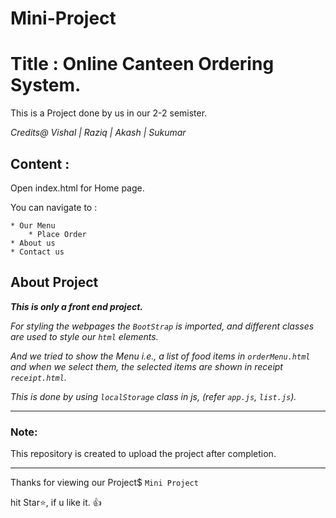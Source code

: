 
# Mini-Project

# Title : Online Canteen Ordering System. 

This is a Project done by us in our 2-2 semister.

_Credits@ Vishal | Raziq | Akash | Sukumar_



## Content :

Open index.html for Home page.

You can navigate to : 

    * Our Menu
        * Place Order
    * About us
    * Contact us


## About Project 

***_This is only a front end project._***

_For styling the webpages the ```BootStrap``` is imported, and different classes are used to style our ```html``` elements._

_And we tried to show the Menu i.e., a list of food items in ```orderMenu.html``` and when we select them, the selected items are shown in receipt ```receipt.html```._

_This is done by using ```localStorage``` class in js, (refer ```app.js```, ```list.js```)._


-------------------------------------------------------------------


### Note:
This repository is created to upload the project after completion.




-------------------------------------------------------------------



Thanks for viewing our Project$ ```Mini Project```

hit Star⭐, if u like it. 👍
